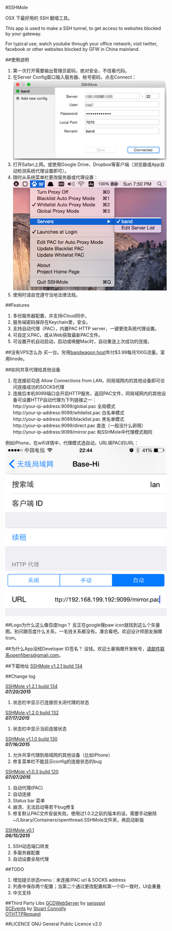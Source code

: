#SSHMole

OSX 下最好用的 SSH 翻墙工具。  

This app is used to make a SSH tunnel, to get access to websites blocked by your gateway.  

For typical use, watch youtube through your office network; visit twitter, facebook or other websites blocked by GFW in China mainland.

##使用说明
1. 第一次打开需要输出管理员密码，绝对安全，不信看代码。  
2. 在Server Config窗口输入服务器、帐号密码，点击Connect：  
![demo](https://raw.githubusercontent.com/OpenFibers/SSHMole/master/DemoPics/demo1.png)  
3. 打开Safari上网。或使用Google Drive、Dropbox等客户端（浏览器或App自动检测系统代理设置即可）。  
4. 随时从系统菜单栏更改服务器或代理设置：  
![demo](https://raw.githubusercontent.com/OpenFibers/SSHMole/master/DemoPics/demo2.png)  
5. 使用时请自觉遵守当地法律法规。  

##Features
1. 多份服务器配置，并支持iCloud同步。  
2. 服务端密码保存在Keychain里，安全。  
3. 支持自动代理（PAC），内置PAC HTTP server，一键更改系统代理设置。
4. 可自定义PAC，或从Web获取最新PAC文件。  
5. 可设置开机自动启动，启动或唤醒Mac时，自动重连上次成功的连接。  

##没有VPS怎么办
买一台。穷用[bandwagon host](http://www.tennfy.com/1347.html)年付$3.99每月100G流量。富用linode。  

##如何共享代理给其他设备
1. 在连接前勾选 Allow Connections from LAN，同局域网内的其他设备即可访问连接成功的SOCKS代理  
2. 连接后本机9099端口会开启HTTP服务，返回PAC文件，同局域网内的其他设备可设置HTTP自动代理为下列链接之一：  
http://your-ip-address:9099/global.pac  全局模式  
http://your-ip-address:9099/whitelist.pac  白名单模式  
http://your-ip-address:9099/blacklist.pac  黑名单模式  
http://your-ip-address:9099/direct.pac  直连（一般没什么卵用）  
http://your-ip-address:9099/mirror.pac  和SSHMole中代理模式相同  

例如iPhone，在wifi详情中，代理模式选自动，URL填PAC的URL：  
![iPhone settings](https://raw.githubusercontent.com/OpenFibers/SSHMole/master/DemoPics/iphone_settings.png)  

##Logo为什么这么像百度logo？
反正在google搜paw icon就找到这么个矢量图。别问跟百度什么关系，一毛钱关系都没有。凑合看吧。欢迎设计师朋友捐赠Icon。  

##为什么App没经Developer ID签名？
没钱。欢迎土豪捐赠开发帐号，请邮件联系openfibers@gmail.com。  

##下载地址
[SSHMole v1.2.1 build 134](https://github.com/OpenFibers/SSHMole/raw/master/Product/SSHMole_v1.2.1_build134.zip)  

##Change log

[SSHMole v1.2.1 build 134](https://github.com/OpenFibers/SSHMole/raw/master/Product/SSHMole_v1.2.1_build134.zip)  
***07/20/2015***  
1. 状态栏中显示已连接但关闭代理的状态  

[SSHMole v1.2.0 build 132](https://github.com/OpenFibers/SSHMole/raw/master/Product/SSHMole_v1.2.0_build132.zip)  
***07/17/2015***  
1. 状态栏中显示当前连接状态  

[SSHMole v1.1.0 build 130](https://github.com/OpenFibers/SSHMole/raw/master/Product/SSHMole_v1.1.0_build130.zip)  
***07/16/2015***  
1. 允许共享代理到局域网的其他设备（比如iPhone）  
2. 修复菜单栏不能显示config的连接状态的bug  

[SSHMole v1.0.3 build 120](https://github.com/OpenFibers/SSHMole/raw/master/Product/SSHMole_v1.0.3_build120.zip)  
***07/07/2015***  
1. 自动代理(PAC)  
2. 自动连接  
3. Status bar 菜单  
4. 崩溃、无法启动等若干bug修复  
5. 修复默认PAC文件安装失败。使用过1.0.2之前的版本的话，需要手动删除~/Library/Containers/openthread.SSHMole文件夹，再启动新版  

[SSHMole v0.1](https://github.com/OpenFibers/SSHMole/raw/master/Product/SSHMole_v0.1.zip)  
***06/15/2015***  
1. SSH动态端口转发
2. 多服务器配置
3. 自动设置全局代理

##TODO
1. 增加提示状态menu：未连接/PAC url & SOCKS address
2. 列表中保存两个配置；当第二个通过更改配置和第一个ID一致时，UI会重叠  
3. 中文支持

##Third Party Libs
[GCDWebServer](https://github.com/swisspol/GCDWebServer) by [swisspol](https://github.com/swisspol)  
[SCEvents](http://stuconnolly.com/projects/code/) by [Stuart Connolly](http://stuconnolly.com/about/)  
[OTHTTPRequest](https://github.com/OpenFibers/OTHTTPRequest)  

##LICENCE
GNU General Public Licence v2.0